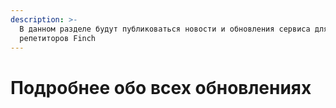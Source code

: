 ```yaml
---
description: >-
  В данном разделе будут публиковаться новости и обновления сервиса для
  репетиторов Finch
---
```


# Подробнее обо всех обновлениях


